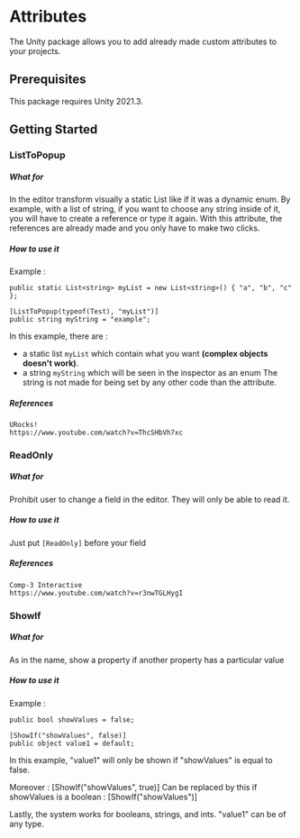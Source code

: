 # Attributes
The Unity package allows you to add already made custom attributes to your projects.

## Prerequisites
This package requires Unity 2021.3.

## Getting Started
### ListToPopup
##### What for
In the editor transform visually a static List like if it was a dynamic enum.
By example, with a list of string, if you want to choose any string inside of it, you will have to create a reference or type it again. With this attribute, the references are already made and you only have to make two clicks.

##### How to use it
Example :

    public static List<string> myList = new List<string>() { "a", "b", "c" };

    [ListToPopup(typeof(Test), "myList")]
    public string myString = "example";
    
In this example, there are :
- a static list ```myList``` which contain what you want **(complex objects doesn't work)**.
- a string ```myString``` which will be seen in the inspector as an enum
    The string is not made for being set by any other code than the attribute.

##### References
    URocks!
    https://www.youtube.com/watch?v=ThcSHbVh7xc

### ReadOnly
##### What for
Prohibit user to change a field in the editor. They will only be able to read it.

##### How to use it
Just put ```[ReadOnly]``` before your field

##### References
    Comp-3 Interactive
    https://www.youtube.com/watch?v=r3nwTGLHygI

### ShowIf
##### What for
As in the name, show a property if another property has a particular value

##### How to use it
Example :

    public bool showValues = false;

    [ShowIf("showValues", false)]
    public object value1 = default;

In this example, "value1" will only be shown if "showValues" is equal to false.

Moreover :
    [ShowIf("showValues", true)]
Can be replaced by this if showValues is a boolean :
    [ShowIf("showValues")]

Lastly, the system works for booleans, strings, and ints. "value1" can be of any type.